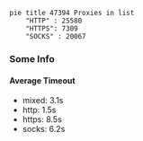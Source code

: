 
```mermaid
pie title 47394 Proxies in list
    "HTTP" : 25580
    "HTTPS": 7309
    "SOCKS" : 20067
```

### Some Info
#### Average Timeout

- mixed: 3.1s
- http: 1.5s
- https: 8.5s
- socks: 6.2s